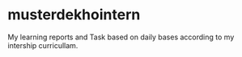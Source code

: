 # musterdekhointern
My learning reports and Task based on daily bases according to my intership curricullam. 
